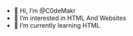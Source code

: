 - 👋 Hi, I’m @C0deMakr
- 👀 I’m interested in HTML And Websites
- 🌱 I’m currently learning HTML

<!---
C0deMakr/C0deMakr is a ✨ special ✨ repository because its `README.md` (this file) appears on your GitHub profile.
You can click the Preview link to take a look at your changes.
--->
